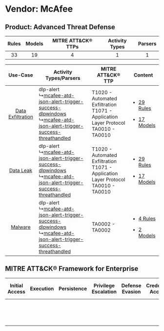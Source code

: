 Vendor: McAfee
==============
Product: Advanced Threat Defense
--------------------------------
| Rules | Models | MITRE ATT&CK® TTPs | Activity Types | Parsers |
|:-----:|:------:|:------------------:|:--------------:|:-------:|
|  33   |   19   |         4          |       1        |    1    |

|    Use-Case    | Activity Types/Parsers    | MITRE ATT&CK® TTP    | Content    |
|:----:| ---- | ---- | ---- |
| [Data Exfiltration](../../../UseCases/uc_data_exfiltration.md) |  dlp-alert<br> ↳[mcafee-atd-json-alert-trigger-success-dlpwindows](Ps/pC_mcafeeatdjsonalerttriggersuccessdlpwindows.md)<br> ↳[mcafee-atd-json-alert-trigger-success-threathandled](Ps/pC_mcafeeatdjsonalerttriggersuccessthreathandled.md)<br> | T1020 - Automated Exfiltration<br>T1071 - Application Layer Protocol<br>TA0010 - TA0010<br> | [<ul><li>29 Rules</li></ul><ul><li>17 Models</li></ul>](RM/r_m_mcafee_advanced_threat_defense_Data_Exfiltration.md) |
|         [Data Leak](../../../UseCases/uc_data_leak.md)         |  dlp-alert<br> ↳[mcafee-atd-json-alert-trigger-success-dlpwindows](Ps/pC_mcafeeatdjsonalerttriggersuccessdlpwindows.md)<br> ↳[mcafee-atd-json-alert-trigger-success-threathandled](Ps/pC_mcafeeatdjsonalerttriggersuccessthreathandled.md)<br> | T1020 - Automated Exfiltration<br>T1071 - Application Layer Protocol<br>TA0010 - TA0010<br> | [<ul><li>29 Rules</li></ul><ul><li>17 Models</li></ul>](RM/r_m_mcafee_advanced_threat_defense_Data_Leak.md)         |
|    [Malware](../../../UseCases/uc_malware.md)    |  dlp-alert<br> ↳[mcafee-atd-json-alert-trigger-success-dlpwindows](Ps/pC_mcafeeatdjsonalerttriggersuccessdlpwindows.md)<br> ↳[mcafee-atd-json-alert-trigger-success-threathandled](Ps/pC_mcafeeatdjsonalerttriggersuccessthreathandled.md)<br> | TA0002 - TA0002<br>    | [<ul><li>4 Rules</li></ul><ul><li>2 Models</li></ul>](RM/r_m_mcafee_advanced_threat_defense_Malware.md)    |

MITRE ATT&CK® Framework for Enterprise
--------------------------------------
| Initial Access | Execution | Persistence | Privilege Escalation | Defense Evasion | Credential Access | Discovery | Lateral Movement | Collection | Command and Control                                                             | Exfiltration                                                                | Impact |
| -------------- | --------- | ----------- | -------------------- | --------------- | ----------------- | --------- | ---------------- | ---------- | ------------------------------------------------------------------------------- | --------------------------------------------------------------------------- | ------ |
|                |           |             |                      |                 |                   |           |                  |            | [Application Layer Protocol](https://attack.mitre.org/techniques/T1071)<br><br> | [Automated Exfiltration](https://attack.mitre.org/techniques/T1020)<br><br> |        |